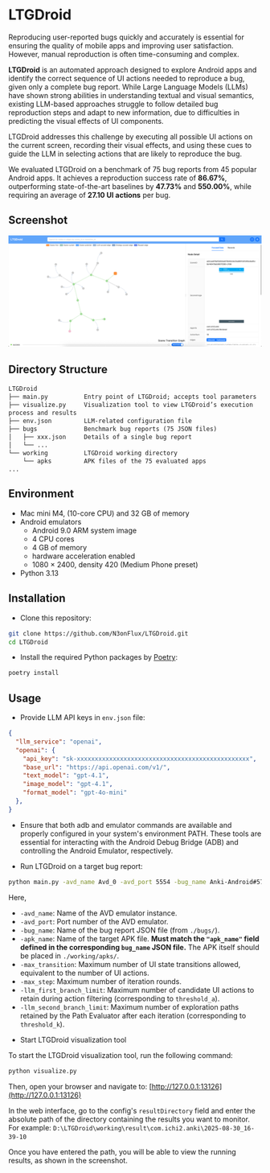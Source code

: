 # LTGDroid

Reproducing user-reported bugs quickly and accurately is essential for ensuring the quality of mobile apps and improving user satisfaction. However, manual reproduction is often time-consuming and complex.

**LTGDroid** is an automated approach designed to explore Android apps and identify the correct sequence of UI actions needed to reproduce a bug, given only a complete bug report. While Large Language Models (LLMs) have shown strong abilities in understanding textual and visual semantics, existing LLM-based approaches struggle to follow detailed bug reproduction steps and adapt to new information, due to difficulties in predicting the visual effects of UI components.

LTGDroid addresses this challenge by executing all possible UI actions on the current screen, recording their visual effects, and using these cues to guide the LLM in selecting actions that are likely to reproduce the bug.

We evaluated LTGDroid on a benchmark of 75 bug reports from 45 popular Android apps. It achieves a reproduction success rate of **86.67%**, outperforming state-of-the-art baselines by **47.73%** and **550.00%**, while requiring an average of **27.10 UI actions** per bug.

## Screenshot

![screenshot.png](screenshot.png)

## Directory Structure

```
LTGDroid
├── main.py          Entry point of LTGDroid; accepts tool parameters
├── visualize.py     Visualization tool to view LTGDroid’s execution process and results
├── env.json         LLM-related configuration file
├── bugs             Benchmark bug reports (75 JSON files)
│   ├── xxx.json     Details of a single bug report
│   └── ...
└── working          LTGDroid working directory
    └── apks         APK files of the 75 evaluated apps
...
```

## Environment
- Mac mini M4, (10-core CPU) and 32 GB of memory
- Android emulators
    - Android 9.0 ARM system image
    - 4 CPU cores
    - 4 GB of memory
    - hardware acceleration enabled
    - 1080 × 2400, density 420 (Medium Phone preset)
- Python 3.13

## Installation

- Clone this repository:
```bash
git clone https://github.com/N3onFlux/LTGDroid.git
cd LTGDroid
```

- Install the required Python packages by [Poetry](https://python-poetry.org/):
```bash
poetry install
```

##  Usage

- Provide LLM API keys in `env.json` file: 
```json lines
{
  "llm_service": "openai",
  "openai": {
    "api_key": "sk-xxxxxxxxxxxxxxxxxxxxxxxxxxxxxxxxxxxxxxxxxxxxxxxx",
    "base_url": "https://api.openai.com/v1/",
    "text_model": "gpt-4.1",
    "image_model": "gpt-4.1",
    "format_model": "gpt-4o-mini"
  },
}
```

- Ensure that both adb and emulator commands are available and properly configured in your system's environment PATH. These tools are essential for interacting with the Android Debug Bridge (ADB) and controlling the Android Emulator, respectively.

- Run LTGDroid on a target bug report:


```bash
python main.py -avd_name Avd_0 -avd_port 5554 -bug_name Anki-Android#5753 -apk_name Anki-Android_v2.9.1.apk -max_transition 100 -max_step 30 -llm_first_branch_limit 6 -llm_second_branch_limit 3
```

Here,

* `-avd_name`: Name of the AVD emulator instance.
* `-avd_port`: Port number of the AVD emulator.
* `-bug_name`: Name of the bug report JSON file (from `./bugs/`).
* `-apk_name`: Name of the target APK file. **Must match the `"apk_name"` field defined in the corresponding `bug_name` JSON file.** The APK itself should be placed in `./working/apks/`.
* `-max_transition`: Maximum number of UI state transitions allowed, equivalent to the number of UI actions.
* `-max_step`: Maximum number of iteration rounds.
* `-llm_first_branch_limit`: Maximum number of candidate UI actions to retain during action filtering (corresponding to `threshold_a`).
* `-llm_second_branch_limit`: Maximum number of exploration paths retained by the Path Evaluator after each iteration (corresponding to `threshold_k`).


- Start LTGDroid visualization tool

To start the LTGDroid visualization tool, run the following command:

```bash
python visualize.py
```

Then, open your browser and navigate to:
[http://127.0.0.1:13126](http://127.0.0.1:13126)

In the web interface, go to the config's `resultDirectory` field and enter the absolute path of the directory containing the results you want to monitor. For example:
`D:\LTGDroid\working\result\com.ichi2.anki\2025-08-30_16-39-10`

Once you have entered the path, you will be able to view the running results, as shown in the screenshot.
